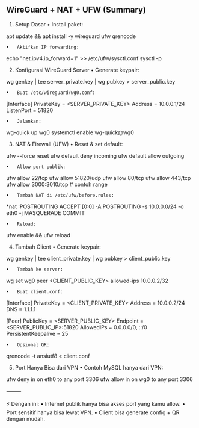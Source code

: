 ## WireGuard + NAT + UFW (Summary)

1. Setup Dasar
	•	Install paket:

apt update && apt install -y wireguard ufw qrencode


	•	Aktifkan IP forwarding:

echo "net.ipv4.ip_forward=1" >> /etc/ufw/sysctl.conf
sysctl -p



2. Konfigurasi WireGuard Server
	•	Generate keypair:

wg genkey | tee server_private.key | wg pubkey > server_public.key


	•	Buat /etc/wireguard/wg0.conf:

[Interface]
PrivateKey = <SERVER_PRIVATE_KEY>
Address = 10.0.0.1/24
ListenPort = 51820


	•	Jalankan:

wg-quick up wg0
systemctl enable wg-quick@wg0



3. NAT & Firewall (UFW)
	•	Reset & set default:

ufw --force reset
ufw default deny incoming
ufw default allow outgoing


	•	Allow port publik:

ufw allow 22/tcp
ufw allow 51820/udp
ufw allow 80/tcp
ufw allow 443/tcp
ufw allow 3000:3010/tcp   # contoh range


	•	Tambah NAT di /etc/ufw/before.rules:

*nat
:POSTROUTING ACCEPT [0:0]
-A POSTROUTING -s 10.0.0.0/24 -o eth0 -j MASQUERADE
COMMIT


	•	Reload:

ufw enable && ufw reload



4. Tambah Client
	•	Generate keypair:

wg genkey | tee client_private.key | wg pubkey > client_public.key


	•	Tambah ke server:

wg set wg0 peer <CLIENT_PUBLIC_KEY> allowed-ips 10.0.0.2/32


	•	Buat client.conf:

[Interface]
PrivateKey = <CLIENT_PRIVATE_KEY>
Address = 10.0.0.2/24
DNS = 1.1.1.1

[Peer]
PublicKey = <SERVER_PUBLIC_KEY>
Endpoint = <SERVER_PUBLIC_IP>:51820
AllowedIPs = 0.0.0.0/0, ::/0
PersistentKeepalive = 25


	•	Opsional QR:

qrencode -t ansiutf8 < client.conf



5. Port Hanya Bisa dari VPN
	•	Contoh MySQL hanya dari VPN:

ufw deny in on eth0 to any port 3306
ufw allow in on wg0 to any port 3306



⸻

⚡ Dengan ini:
	•	Internet publik hanya bisa akses port yang kamu allow.
	•	Port sensitif hanya bisa lewat VPN.
	•	Client bisa generate config + QR dengan mudah.

